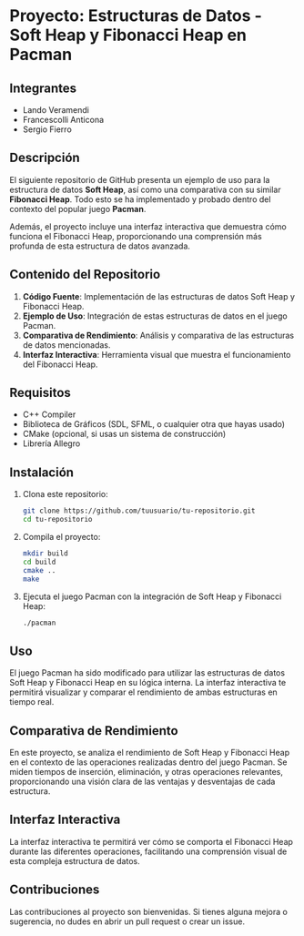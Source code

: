 # Proyecto: Estructuras de Datos - Soft Heap y Fibonacci Heap en Pacman

## Integrantes
- Lando Veramendi
- Francescolli Anticona
- Sergio Fierro

## Descripción

El siguiente repositorio de GitHub presenta un ejemplo de uso para la estructura de datos **Soft Heap**, así como una comparativa con su similar **Fibonacci Heap**. Todo esto se ha implementado y probado dentro del contexto del popular juego **Pacman**.

Además, el proyecto incluye una interfaz interactiva que demuestra cómo funciona el Fibonacci Heap, proporcionando una comprensión más profunda de esta estructura de datos avanzada.

## Contenido del Repositorio

1. **Código Fuente**: Implementación de las estructuras de datos Soft Heap y Fibonacci Heap.
2. **Ejemplo de Uso**: Integración de estas estructuras de datos en el juego Pacman.
3. **Comparativa de Rendimiento**: Análisis y comparativa de las estructuras de datos mencionadas.
4. **Interfaz Interactiva**: Herramienta visual que muestra el funcionamiento del Fibonacci Heap.

## Requisitos

- C++ Compiler
- Biblioteca de Gráficos (SDL, SFML, o cualquier otra que hayas usado)
- CMake (opcional, si usas un sistema de construcción)
- Librería Allegro

## Instalación

1. Clona este repositorio:
    ```bash
    git clone https://github.com/tuusuario/tu-repositorio.git
    cd tu-repositorio
    ```

2. Compila el proyecto:
    ```bash
    mkdir build
    cd build
    cmake ..
    make
    ```

3. Ejecuta el juego Pacman con la integración de Soft Heap y Fibonacci Heap:
    ```bash
    ./pacman
    ```

## Uso

El juego Pacman ha sido modificado para utilizar las estructuras de datos Soft Heap y Fibonacci Heap en su lógica interna. La interfaz interactiva te permitirá visualizar y comparar el rendimiento de ambas estructuras en tiempo real.

## Comparativa de Rendimiento

En este proyecto, se analiza el rendimiento de Soft Heap y Fibonacci Heap en el contexto de las operaciones realizadas dentro del juego Pacman. Se miden tiempos de inserción, eliminación, y otras operaciones relevantes, proporcionando una visión clara de las ventajas y desventajas de cada estructura.

## Interfaz Interactiva

La interfaz interactiva te permitirá ver cómo se comporta el Fibonacci Heap durante las diferentes operaciones, facilitando una comprensión visual de esta compleja estructura de datos.

## Contribuciones

Las contribuciones al proyecto son bienvenidas. Si tienes alguna mejora o sugerencia, no dudes en abrir un pull request o crear un issue.
